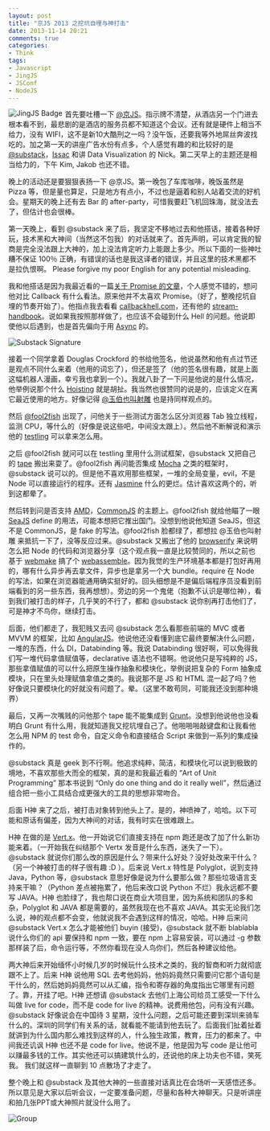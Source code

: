 ```yaml
---
layout: post
title: "京JS 2013 之挖坑自埋与神打击"
date: 2013-11-14 20:21
comments: true
categories:
- Think
tags:
- Javascript
- JingJS
- JSConf
- NodeJS
---
```


[@京JS]: http://weibo.com/jingjs2013
[@substack]: https://github.com/substack
[@fool2fish]: http://weibo.com/fool2fish
[@玉伯也叫射雕]: http://weibo.com/lifesinger
[Issac]: http://isaacmao.com/
[callbackhell.com]: http://callbackhell.com
[stream-handbook]: https://github.com/substack/stream-handbook
[browserify]: https://github.com/substack/node-browserify
[tape]: https://github.com/substack/tape
[testling]: https://github.com/substack/testling
[Async]: https://github.com/caolan/async
[Mocha]: https://github.com/visionmedia/mocha
[Jasmine]: https://github.com/pivotal/jasmine
[webmake]: https://github.com/medikoo/modules-webmake
[webassemble]: https://github.com/kenspirit/webassemble
[SeaJS]: https://github.com/seajs/seajs
[AngularJS]: http://angularjs.org
[Grunt]: http://gruntjs.com/‎
[Vert.x]: http://vertx.io/
[Hoisting]: http://www.adequatelygood.com/JavaScript-Scoping-and-Hoisting.html
[关于 Promise 的文章]: http://www.thinkingincrowd.me/blog/2013/11/13/callbacks-are-imperative/
[AMD]: http://en.wikipedia.org/wiki/Asynchronous_module_definition
[CommonJS]:http://wiki.commonjs.org/wiki/CommonJS

<img alt="JingJS Badge" src="http://thinkingincrowd.u.qiniudn.com/JingJS_Badge.jpg?imageView/2/w/100" style="position: relative; float: left; margin-right: 5px; border: 0px;"/>首先要吐槽一下 [@京JS][]。指示牌不清楚，从酒店另一个门进去根本看不到，最悲剧的是酒店的服务员都不知道这个会议。还有就是硬件上相当不给力，没有 WIFI，这不是新10大酷刑之一吗？没午饭，还要我等外地屌丝奔波找吃的。加之第一天的讲座广告水份有点多，个人感觉有趣的和比较好的是 [@substack][]，[Issac][] 和讲 Data Visualization 的 Nick。第二天早上的主题还是相当给力的，下午 Kim, Jakob 也还不错。

晚上的活动还是要狠狠表扬一下 @京JS。第一晚包了车库咖啡，晚饭虽然是 Pizza 等，但是量也算足，只是地方有点小，不过也是逼着和别人站着交流的好机会。星期天的晚上还有去 Bar 的 after-party，可惜我要赶飞机回珠海，就没法去了，但估计也会很棒。

第一天晚上，看到 @substack 来了后，我坚定不移地过去和他搭话，接着各种好玩，技术黑和大神间（当然这不包我）的对话就来了。首先声明，可以肯定我的智商是完全没法跟上大神的，加上没法肯定听力上能跟上多少。所以下面的一些神吐糟不保证 100％ 正确，有错误的话也是我这译者的错误，并且这里的技术黑都不是拉仇恨啊。 Please forgive my poor English for any potential misleading.

我和他搭话是因为我最近看的一篇[关于 Promise 的文章][]，个人感觉不错的，想问他对比 Callback 有什么看法。原来他并不太喜欢 Promise。（好了，整晚挖坑自埋的节奏开始了）。他指点我去看看 [callbackhell.com][]，还有他的 [stream-handbook][]。说如果我按照那样做了，也应该不会碰到什么 Hell 的问题。他说即使他以后遇到，也是首先偏向于用 [Async][] 的。

<img alt="Substack Signature" src="http://thinkingincrowd.u.qiniudn.com/Substack_Signature.jpg?imageView/2/w/500" style="border: 0px;"/>

接着一个同学拿着 Douglas Crockford 的书给他签名，他说虽然和他有点过节还是观点不同什么来着（他用的词忘了），但还是签了（他的签名很有趣，就是上面这幅机器人漫画，幸亏我也拿到一个）。我就八卦了一下问是他说的是什么情况，他举例说那个什么 [Hoisting][] 就是胡扯。我当然也很赞同的说是的，应该定义在离它最近使用的地方。好像记得 [@玉伯也叫射雕][] 也是持同样观点的。

然后 [@fool2fish][] 出现了，问他关于一些测试方面怎么区分浏览器 Tab 独立线程，监测 CPU，等什么的（好像是说这些吧，中间没太跟上）。然后他不断解说和演示他的 [testling][] 可以拿来怎么用。

之后 @fool2fish 就问可以在 testling 里用什么测试框架，@substack 又把自己的 [tape][] 搬出来耍了。@fool2fish 再问能否集成 [Mocha][] 之类的框架时，@substack 说可以的。但是他不喜欢用那些框架，一堆的全局变量，evil，不是 Node 可以直接运行的程序。还有 [Jasmine][] 什么的更烂。估计喜欢这两个的，听到这都晕了。

然后转到问是否支持 [AMD][]，[CommonJS][] 的主题上。@fool2fish 就给他瞄了一眼 [SeaJS][] define 的用法，可能本想把它推出国门。没想到他说他知道 SeaJS，但这不是 CommonJS，是 fake 的写法。@fool2fish 脸都绿了，都想拉 @玉伯也叫射雕 来抵抗一下了，没等反应过来。@substack 又搬出了他的 [browserify][] 来说明怎么把 Node 的代码和浏览器分享（这个观点我一直是比较赞同的，所以之前也基于 [webmake][] 搞了个 [webassemble][]。因为我觉的生产环境基本都是打包好再用的，哪有什么异步再去拿文件，异步也是拿另一个大 bundle。require 在 Node 的写法，如果在浏览器能通用确实挺好的。回头细想是不是偏后端程序员没看到前端看到的另一些东西，我再想想）。旁边的另一个鬼佬（抱歉不认识是哪位神），看到我们被打击的样子，几乎笑的不行了，都和 @substack 说你别再打击他们了，可是神才不鸟你，继续打击。

后面，他们都走了，我犯贱又去问 @substack 怎么看那些前端的 MVC 或者 MVVM 的框架，比如 [AngularJS][]。他说他还没看懂到底它最终要解决什么问题，一堆的东西，什么 DI，Databinding 等。我说 Databinding 很好啊，可以免得我们写一堆代码拿值赋值等，declarative 语法也不错啊。他说他只是写纯粹的 JS，那些拿值赋值的可以什么把原生操作抽象和模块化，举例说把复杂的 Form 抽象成模块，只在里头处理赋值拿值之类的。我说那不是 JS 和 HTML 混一起了吗？他好像说只要模块化的好就没有问题了。晕。（这里不敢苟同，可能我还没到那种境界）

最后，又再一次嘴贱的问他那个 tape 能不能集成到 [Grunt][]。没想到他说他也没看明白 Grunt 有什么用，我就知道我又挖坑埋自己了。他啪啪啪敲键盘和让我看他怎么用 NPM 的 test 命令，自定义命令和直接结合 Script 来做到一系列的集成操作的。

@substack 真是 geek 到不行啊。他追求纯粹，简洁，和模块化可以说到极致的境地，不喜欢那些大而全的框架，真的是和我最近看的 “Art of Unit Programming” 那本书说到 “Only do one thing and do it really well”，然后通过组合把一些小工具结合成更强大的工具的思想非常吻合。

后面 H神 来了之后，被打击对象转到他头上了。是的，神喷神了，哈哈。以下可能和原话有偏差，因为大神间的对话，我有时实在很难跟上。

H神 在做的是 [Vert.x][]。他一开始说它们直接支持在 npm 跑还是改了加了什么新功能来着。（一开始我在纠结那个 Vertx 发音是什么东西，迷失了一下）。@substack 就说你们那么改的原因是什么？带来什么好处？没好处改来干什么？（另一个神被打击的样子很有趣 :D ）。后来说 Vert.x 特性是 Polyglot，说到支持 Java，Python 等，@substack 意思好像是说为什么要那么做？那些垃圾语言支持来干嘛？（Python 差点被拖累了，他后来改口说 Python 不烂）我永远都不要写 JAVA。H神 也脸绿了，我也帮口说在商业大项目里，因为系统和团队的多和杂，Polyglot 和 JAVA 都是需要的，虽然我现在也不喜欢 JAVA。其实无论我们怎么说，神的观点都不会变，他就说我不会遇到这样的情况，哈哈。H神 后来问 @substack Vert.x 怎么才能被他们 buyin (接受)，@substack 就不断 blablabla 说什么你们的 api 要保持和 npm 一致，要在 npm 上容易安装，可以通过 -g 参数那样装了后，命令运行等，不然你看现在没人鸟你们，然后各种建议给他。

两大神后来开始缅怀小时候几岁的时候玩什么技术之类的，我的智商和听力就彻底跟不上了。后来 H神 说他用 SQL 去考他妈妈，他妈妈竟然只需要问它那个语句是干什么的，然后她妈妈竟然可以从汇编，指令和寄存器的角度指出它哪里有问题了。靠，开挂了吧。H神 还想请 @substack 去他们上海公司给员工感受一下什么叫做 live for code，而不是 code for live 的精神。说费用他包，问有没有兴趣。@substack 好像说会在中国待 3 星期，没什么问题，之后可能还要到深圳来骑车什么的。深圳的同学们有关系的话，就看能不能请到他去玩了。后面我们扯着扯着就讲到为什么国内那么难找到这样的人，什么独生政策，教育，压力的都来了。中间我还讥讽 H神 也还不是 code for live。他说不是，他是因为写 code 是让他可以赚最多钱的工作。其实他还可以搞建筑什么的，还说他的床上功夫也不错，笑死我。 我们就这样一直聊到 10 点散场了才走了。

整个晚上和 @substack 及其他大神的一些直接对话真比在会场听一天感悟还多。所以意见是大家以后听会议，一定要准备问题，尽量和各种大神聊天。只是听讲座和拍几张PPT或大神照片就没什么用了。

<img alt="Group" src="http://thinkingincrowd.u.qiniudn.com/JingJS_AfterParty.JPG?imageView/2/w/500" style="border: 0px;"/>
